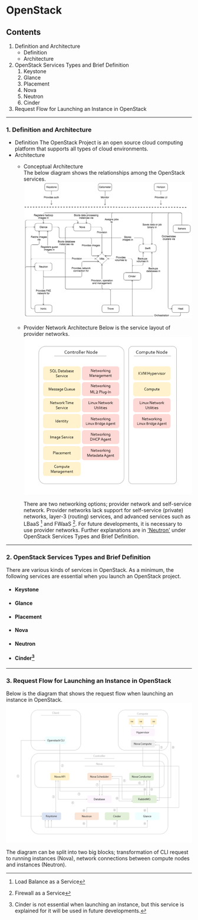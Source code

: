OpenStack
=====
Contents
--------
1. Definition and Architecture
    * Definition
    * Architecture
2. OpenStack Services Types and Brief Definition
    1. Keystone
    2. Glance    
    3. Placement
    4. Nova  
    5. Neutron
    6. Cinder
3. Request Flow for Launching an Instance in OpenStack

---

### 1. Definition and Architecture
* Definition
    The OpenStack Project is an open source cloud computing platform that supports all types of cloud environments.
* Architecture
    - Conceptual Architecture   
        The below diagram shows the relationships among the OpenStack services.
        ![Conceptual Architecture](/Conceptual_Architecture.png) 

    - Provider Network Architecture
        Below is the service layout of provider networks.
        ![Provider Network Service Layout](/Provider_Network.png)
        
        There are two networking options; provider network and self-service network. Provider networks lack support for self-service (private) networks, layer-3 (routing) services, and advanced services such as LBaaS [^1] and FWaaS [^2]. For future developments, it is necessary to use provider networks. Further explanations are in ['Neutron'](#Neutron) under OpenStack Services Types and Brief Definition.

[//]: # (Successfuly uploaded image)

---

### 2. OpenStack Services Types and Brief Definition
There are various kinds of services in OpenStack. As a minimum, the following services are essential when you launch an OpenStack project.
* #### Keystone

[//]: # (Keystone is an identity service.)
* #### Glance

[//]: # (Glance is an image service.)
* #### Placement

* #### Nova

[//]: # (Nova is a compute service.)
* #### Neutron

[//]: # (Neutron is a networking service.)
* #### Cinder[^3]

[//]: # (Cinder is a block storage service.)
[//]: # (When opening file in Github, change [^1] to <sup>1</sup>)

---

### 3. Request Flow for Launching an Instance in OpenStack

Below is the diagram that shows the request flow when launching an instance in OpenStack.
![Request Flow for Launching Instance](/Request_Flow_Diagram.PNG)

The diagram can be split into two big blocks; transformation of CLI request to running instances (Nova), network connections between compute nodes and instances (Neutron).





[^1]: Load Balance as a Service
[^2]: Firewall as a Service
[^3]: Cinder is not essential when launching an instance, but this service is explained for it will be used in future developments. 

